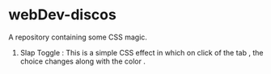# webDev-discos
A repository containing some CSS magic. 

1. Slap Toggle : 
This is a simple CSS effect in which on click of the tab , the choice changes along with the color . 
